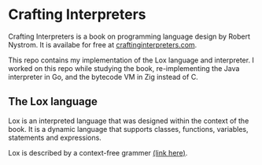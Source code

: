 # Crafting Interpreters

 Crafting Interpreters is a book on programming language design by Robert Nystrom. It is availabe for free at [craftinginterpreters.com](https://craftinginterpreters.com/contents.html).

This repo contains my implementation of the Lox language and interpreter. I worked on this repo while studying the book, re-implementing the Java interpreter in Go, and the bytecode VM in Zig instead of C.


## The Lox language

Lox is an interpreted language that was designed within the context of the book. It is a dynamic language that supports classes, functions, variables, statements and expressions.

Lox is described by a context-free grammer [(link here)](https://craftinginterpreters.com/appendix-i.html).
